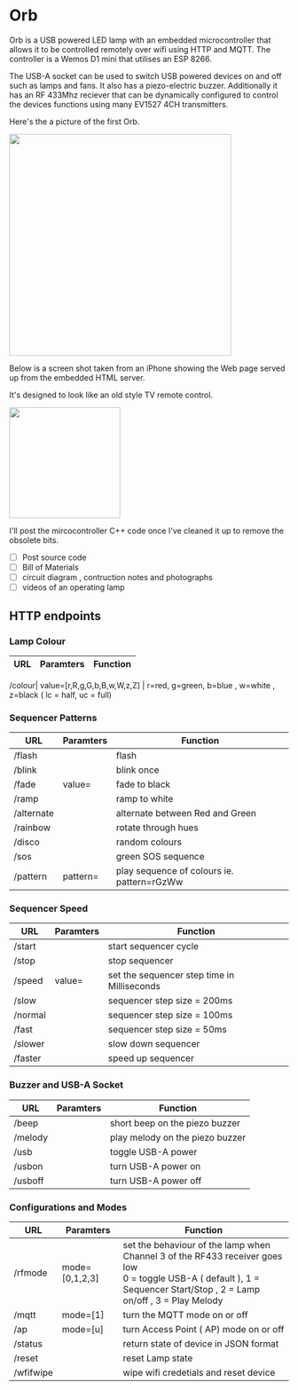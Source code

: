 # Orb

Orb is a USB powered LED lamp with an embedded microcontroller that allows it to be controlled remotely over wifi using HTTP and MQTT. The controller is a Wemos D1 mini that utilises an ESP 8266. 

The USB-A socket can be used to switch USB powered devices on and off such as lamps and fans. It also has a piezo-electric buzzer. Additionally it has an RF 433Mhz reciever that can be dynamically configured to control the devices functions using many EV1527 4CH transmitters.


Here's the a picture of the first Orb. 

<img src="https://user-images.githubusercontent.com/2019989/41097744-677b9d02-6a9c-11e8-8952-004872332f09.jpg" width=400>


Below is a screen shot taken from an iPhone showing the Web page served up from the embedded HTML server.

It's designed to look like an old style TV remote control.

<img src="https://user-images.githubusercontent.com/2019989/41035960-b4d279c0-69d1-11e8-82b0-8630fc84b622.jpg" width=200>

I'll post the mircocontroller C++ code once I've cleaned it up to remove the obsolete bits.
- [ ] Post source code
- [ ] Bill of Materials
- [ ] circuit diagram , contruction notes and photographs
- [ ] videos of an operating lamp

## HTTP endpoints

### Lamp Colour
URL | Paramters | Function
------------ | ------------- | -------------

/colour| value=[r,R,g,G,b,B,w,W,z,Z] | r=red, g=green, b=blue , w=white , z=black ( lc = half, uc = full)

### Sequencer Patterns
URL | Paramters | Function
------------ | ------------- | -------------
/flash |  | flash
/blink |  | blink once
/fade | value= | fade to black
/ramp |  | ramp to white
/alternate |  | alternate between Red and Green
/rainbow |  | rotate through hues
/disco |  | random colours
/sos |  | green SOS sequence
/pattern | pattern= | play sequence of colours ie. pattern=rGzWw


### Sequencer Speed
URL | Paramters | Function
------------ | ------------- | -------------
/start |  | start sequencer cycle
/stop |  | stop sequencer 
/speed | value= | set the sequencer step time in Milliseconds
/slow |  | sequencer step size = 200ms
/normal |  | sequencer step size = 100ms
/fast |  | sequencer step size = 50ms
/slower |  | slow down sequencer
/faster |  | speed up sequencer

### Buzzer and USB-A Socket
URL | Paramters | Function
------------ | ------------- | -------------
/beep |  | short beep on the piezo buzzer
/melody |  | play melody on the piezo buzzer
/usb |  | toggle USB-A power
/usbon |  | turn USB-A power on
/usboff |  | turn USB-A power off

### Configurations and Modes
URL | Paramters | Function
------------ | ------------- | -------------
/rfmode | mode=[0,1,2,3] | set the behaviour of the lamp when Channel 3 of the RF433 receiver goes low </br> 0 = toggle USB-A  ( default ), 1 = Sequencer Start/Stop , 2 = Lamp on/off , 3 = Play Melody
/mqtt | mode=[1] | turn the MQTT mode on or off
/ap | mode=[u] | turn Access Point ( AP) mode on or off
/status |  | return state of device in JSON format
/reset | | reset Lamp state
/wfifwipe | | wipe wifi credetials and reset device

